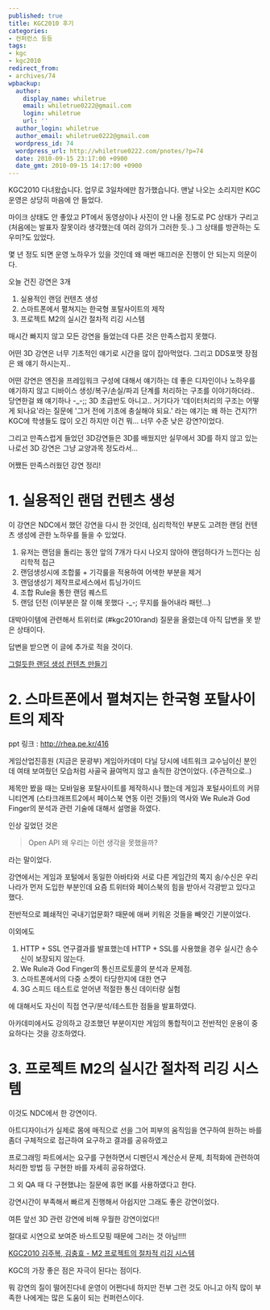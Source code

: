 ```yaml
---
published: true
title: KGC2010 후기
categories:
- 컨퍼런스 등등
tags:
- kgc
- kgc2010
redirect_from:
- archives/74
wpbackup:
  author:
    display_name: whiletrue
    email: whiletrue0222@gmail.com
    login: whiletrue
    url: ''
  author_login: whiletrue
  author_email: whiletrue0222@gmail.com
  wordpress_id: 74
  wordpress_url: http://whiletrue0222.com/pnotes/?p=74
  date: 2010-09-15 23:17:00 +0900
  date_gmt: 2010-09-15 14:17:00 +0900
---
```


KGC2010 다녀왔습니다.
업무로 3일차에만 참가했습니다.
맨날 나오는 소리지만 KGC 운영은 상당히 마음에 안 들었다.

마이크 상태도 안 좋았고 PT에서 동영상이나 사진이 안 나올 정도로 PC 상태가 구리고 (처음에는 발표자 잘못이라 생각했는데 여러 강의가
그러한 듯..) 그 상태를 방관하는 도우미?도 있었다.

몇 년 정도 되면 운영 노하우가 있을 것인데 왜 매번 매끄러운 진행이 안 되는지 의문이다.

오늘 건진 강연은 3개

1. 실용적인 랜덤 컨텐츠 생성
2. 스마트폰에서 펼쳐지는 한국형 포탈사이트의 제작
3. 프로젝트 M2의 실시간 절차적 리깅 시스템

매시간 빠지지 않고 모든 강연을 들었는데 다른 것은 만족스럽지 못했다.

어떤 3D 강연은 너무 기초적인 얘기로 시간을 많이 잡아먹었다. 그리고 DDS포맷 장점은 왜 얘기 하시는지..

어떤 강연은 엔진을 프레임워크 구성에 대해서 얘기하는 데 좋은 디자인이나 노하우를 얘기하지 않고 디바이스 생성/복구/손실/파괴 단계를
처리하는 구조를 이야기하더라.. 당연한걸 왜 얘기하나 -_-;; 3D 초급반도 아니고.. 거기다가 '데이터처리의 구조는 어떻게 되나요'라는
질문에 '그거 전에 기초에 충실해야 되요.' 라는 얘기는 왜 하는 건지??! KGC에 학생들도 많이 오긴 하지만 이건 뭐… 너무 수준 낮은
강연?이었다.

그리고 만족스럽게 들었던 3D강연들은 3D를 배웠지만 실무에서 3D를 하지 않고 있는 나로선 3D 강연은 그냥 교양과목 정도라서...

어쨌든 만족스러웠던 강연 정리!

# 1. 실용적인 랜덤 컨텐츠 생성

이 강연은 NDC에서 했던 강연을 다시 한 것인데, 심리학적인 부분도 고려한 랜덤 컨텐츠 생성에 관한 노하우를 들을 수 있었다.

1. 유저는 랜덤을 돌리는 동안 앞의 7개가 다시 나오지 않아야 랜덤하다가 느낀다는 심리학적 접근
2. 랜덤생성시에 조합룰 + 기각룰을 적용하여 어색한 부분을 제거
3. 랜덤생성기 제작프로세스에서 튜닝가이드
4. 조합 Rule을 통한 랜덤 퀘스트
5. 랜덤 던전 (이부분은 잘 이해 못했다 -_-; 무지를 들어내라 패턴...)

대박아이템에 관련해서 트위터로 (#kgc2010rand) 질문을 올렸는데 아직 답변을 못 받은 상태이다.

답변을 받으면 이 글에 추가로 적을 것이다.

[그럴듯한 랜덤 생성 컨텐츠 만들기](http://www.slideshare.net/ysoya/ss-4373449)


# 2. 스마트폰에서 펼쳐지는 한국형 포탈사이트의 제작

ppt 링크 : <http://rhea.pe.kr/416>

게임산업진흥원 (지금은 문광부) 게임아카데미 다닐 당시에 네트워크 교수님이신 분인데 여태 보여줬던 모습처럼 사골국 끓여먹지 않고 솔직한
강연이었다. (주관적으로..)

제목만 봤을 때는 모바일용 포탈사이트를 제작하시나 했는데 게임과 포털사이트의 커뮤니티연계 (스타크래프트2에서 페이스북 연동 이런 것들)의
역사와 We Rule과 God Finger의 분석과 관련 기술에 대해서 설명을 하였다.

인상 깊었던 것은

> Open API 왜 우리는 이런 생각을 못했을까?

라는 말이었다.

강연에서는 게임과 포털에서 동일한 아바타와 서로 다른 게임간의 쪽지 송/수신은 우리나라가 먼저 도입한 부분인데 요즘 트위터와 페이스북의 힘을
받아서 각광받고 있다고 했다.

전반적으로 폐쇄적인 국내기업문화? 때문에 애써 키워온 것들을 빼앗긴 기분이었다.

이외에도

1. HTTP + SSL 연구결과를 발표했는데 HTTP + SSL를 사용했을 경우 실시간 송수신이 보장되지 않는다.
2. We Rule과 God Finger의 통신프로토콜의 분석과 문제점.
3. 스마트폰에서의 다중 소켓이 타당한지에 대한 연구
4. 3G 스피드 테스트로 얻어낸 적절한 통신 데이터량 실험

에 대해서도 자신이 직접 연구/분석/테스트한 점들을 발표하였다.

아카데미에서도 강의하고 강조했던 부분이지만 게임의 통합적이고 전반적인 운용이 중요하다는 것을 강조하였다.

# 3. 프로젝트 M2의 실시간 절차적 리깅 시스템

이것도 NDC에서 한 강연이다.

아트디자이너가 실제로 몸에 매직으로 선을 그어 피부의 움직임을 연구하여 원하는 바를 좀더 구체적으로 접근하여 요구하고 결과를 공유하였고

프로그래밍 파트에서는 요구를 구현하면서 디펜던시 계산순서 문제, 최적화에 관련하여 처리한 방법 등 구현한 바를 자세히 공유하였다.

그 외 QA 때 다 구현했냐는 질문에 휴먼 IK를 사용하였다고 한다.



강연시간이 부족해서 빠르게 진행해서 아쉽지만 그래도 좋은 강연이었다.

여튼 앞선 3D 관련 강연에 비해 우월한 강연이었다!!

절대로 시연으로 보여준 바스트모핑 때문에 그러는 것 아님!!!!

[KGC2010 김주복, 김충효 - M2 프로젝트의 절차적 리깅 시스템](http://www.slideshare.net/eiaserinnys/kgc2010-m2)

KGC의 가장 좋은 점은 자극이 된다는 점이다.

뭐 강연의 질이 떨어진다네 운영이 어쩐다네 하지만 전부 그런 것도 아니고 아직 많이 부족한 나에게는 많은 도움이 되는 컨퍼런스이다.
